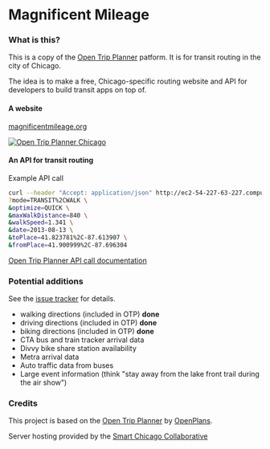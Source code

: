 # Magnificent Mileage

### What is this?

This is a copy of the [Open Trip Planner](https://github.com/openplans/OpenTripPlanner) patform. It is for transit routing in the city of Chicago.

The idea is to make a free, Chicago-specific routing website and API for developers to build transit apps on top of.

#### A website

[magnificentmileage.org](http://magnificentmileage.org/)

[![Open Trip Planner Chicago](https://raw.github.com/evz/opentrip/master/screenshots/otpchicago-screenshot.png)](http://ec2-54-227-63-227.compute-1.amazonaws.com/opentripplanner-webapp/)

#### An API for transit routing

Example API call
```bash
curl --header "Accept: application/json" http://ec2-54-227-63-227.compute-1.amazonaws.com/opentripplanner-api-webapp/ws/plan \
?mode=TRANSIT%2CWALK \
&optimize=QUICK \
&maxWalkDistance=840 \
&walkSpeed=1.341 \
&date=2013-08-13 \
&toPlace=41.823781%2C-87.613907 \
&fromPlace=41.900999%2C-87.696304
```

[Open Trip Planner API call documentation](http://www.opentripplanner.org/apidoc/0.9.2/resource_Planner.html#path__plan.html)

### Potential additions

See the [issue tracker](https://github.com/evz/opentrip/issues?page=1&state=open) for details.

* walking directions (included in OTP) __done__
* driving directions (included in OTP) __done__
* biking directions (included in OTP) __done__
* CTA bus and train tracker arrival data
* Divvy bike share station availability
* Metra arrival data
* Auto traffic data from buses
* Large event information (think "stay away from the lake front trail during the air show") 

### Credits

This project is based on the [Open Trip Planner](https://github.com/openplans/OpenTripPlanner) by [OpenPlans](http://openplans.org/).

Server hosting provided by the [Smart Chicago Collaborative](http://www.smartchicagocollaborative.org/projects/hosted-web-space/)
